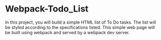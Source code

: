 # Webpack-Todo_List
In this project, you will build a simple HTML list of To Do tasks. The list will be styled according to the specifications listed. This simple web page will be built using webpack and served by a webpack dev server.

